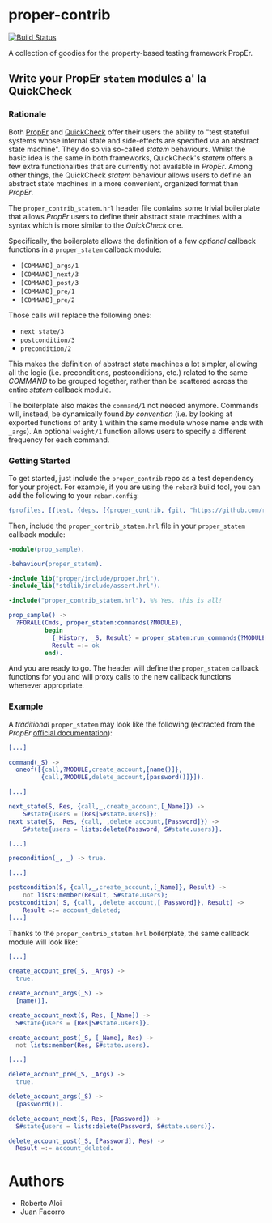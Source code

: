 # proper-contrib

[![Build Status](https://travis-ci.org/robertoaloi/proper_contrib.svg?branch=master)](https://travis-ci.org/robertoaloi/proper_contrib)

A collection of goodies for the property-based testing framework PropEr.

## Write your PropEr `statem` modules a' la QuickCheck

### Rationale

Both
[PropEr](https://proper-testing.github.io/apidocs/proper_statem.html)
and [QuickCheck](http://quviq.com/documentation/eqc/eqc_statem.html)
offer their users the ability to "test stateful systems whose internal
state and side-effects are specified via an abstract state
machine". They do so via so-called _statem_ behaviours. Whilst the
basic idea is the same in both frameworks, QuickCheck's _statem_
offers a few extra functionalities that are currently not available in
_PropEr_. Among other things, the QuickCheck _statem_ behaviour allows
users to define an abstract state machines in a more convenient,
organized format than _PropEr_.

The `proper_contrib_statem.hrl` header file contains some trivial
boilerplate that allows _PropEr_ users to define their abstract state
machines with a syntax which is more similar to the _QuickCheck_ one.

Specifically, the boilerplate allows the definition of a few
_optional_ callback functions in a `proper_statem` callback module:

* `[COMMAND]_args/1`
* `[COMMAND]_next/3`
* `[COMMAND]_post/3`
* `[COMMAND]_pre/1`
* `[COMMAND]_pre/2`

Those calls will replace the following ones:

* `next_state/3`
* `postcondition/3`
* `precondition/2`

This makes the definition of abstract state machines a lot simpler,
allowing all the logic (i.e. preconditions, postconditions, etc.)
related to the same _COMMAND_ to be grouped together, rather than be
scattered across the entire _statem_ callback module.

The boilerplate also makes the `command/1` not needed
anymore. Commands will, instead, be dynamically found _by convention_
(i.e. by looking at exported functions of arity `1` within the same
module whose name ends with `_args`). An optional `weight/1` function
allows users to specify a different frequency for each command.

### Getting Started

To get started, just include the `proper_contrib` repo as a test
dependency for your project. For example, if you are using the
`rebar3` build tool, you can add the following to your `rebar.config`:

```erlang
{profiles, [{test, {deps, [{proper_contrib, {git, "https://github.com/robertoaloi/proper_contrib.git", {tag, "0.1.0"}}}]}}]}.
```

Then, include the `proper_contrib_statem.hrl` file in your
`proper_statem` callback module:

```erlang
-module(prop_sample).

-behaviour(proper_statem).

-include_lib("proper/include/proper.hrl").
-include_lib("stdlib/include/assert.hrl").

-include("proper_contrib_statem.hrl"). %% Yes, this is all!

prop_sample() ->
  ?FORALL(Cmds, proper_statem:commands(?MODULE),
          begin
            {_History, _S, Result} = proper_statem:run_commands(?MODULE, Cmds),
            Result =:= ok
          end).

```

And you are ready to go. The header will define the `proper_statem`
callback functions for you and will proxy calls to the new callback
functions whenever appropriate.

### Example

A _traditional_ `proper_statem` may look like the following (extracted
from the _PropEr_ [official
documentation](https://proper-testing.github.io/tutorials/PropEr_testing_of_generic_servers.html)):

```erlang
[...]

command(_S) ->
  oneof([{call,?MODULE,create_account,[name()]},
         {call,?MODULE,delete_account,[password()]}]).

[...]

next_state(S, Res, {call,_,create_account,[_Name]}) ->
    S#state{users = [Res|S#state.users]};
next_state(S, _Res, {call,_,delete_account,[Password]}) ->
    S#state{users = lists:delete(Password, S#state.users)}.

[...]

precondition(_, _) -> true.

[...]

postcondition(S, {call,_,create_account,[_Name]}, Result) ->
    not lists:member(Result, S#state.users);
postcondition(_S, {call,_,delete_account,[_Password]}, Result) ->
    Result =:= account_deleted;
[...]
```

Thanks to the `proper_contrib_statem.hrl` boilerplate, the same
callback module will look like:

```erlang
[...]

create_account_pre(_S, _Args) ->
  true.

create_account_args(_S) ->
  [name()].

create_account_next(S, Res, [_Name]) ->
  S#state{users = [Res|S#state.users]}.

create_account_post(_S, [_Name], Res) ->
  not lists:member(Res, S#state.users).

[...]

delete_account_pre(_S, _Args) ->
  true.

delete_account_args(_S) ->
  [password()].

delete_account_next(S, Res, [Password]) ->
  S#state{users = lists:delete(Password, S#state.users)}.

delete_account_post(_S, [Password], Res) ->
  Result =:= account_deleted.
```

# Authors

* Roberto Aloi
* Juan Facorro
